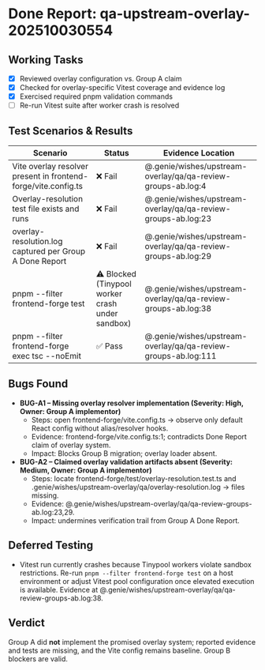# Done Report: qa-upstream-overlay-202510030554

## Working Tasks
- [x] Reviewed overlay configuration vs. Group A claim
- [x] Checked for overlay-specific Vitest coverage and evidence log
- [x] Exercised required pnpm validation commands
- [ ] Re-run Vitest suite after worker crash is resolved

## Test Scenarios & Results
| Scenario | Status | Evidence Location |
|----------|--------|------------------|
| Vite overlay resolver present in frontend-forge/vite.config.ts | ❌ Fail | @.genie/wishes/upstream-overlay/qa/qa-review-groups-ab.log:4 |
| Overlay-resolution test file exists and runs | ❌ Fail | @.genie/wishes/upstream-overlay/qa/qa-review-groups-ab.log:23 |
| overlay-resolution.log captured per Group A Done Report | ❌ Fail | @.genie/wishes/upstream-overlay/qa/qa-review-groups-ab.log:29 |
| pnpm --filter frontend-forge test | ⚠️ Blocked (Tinypool worker crash under sandbox) | @.genie/wishes/upstream-overlay/qa/qa-review-groups-ab.log:38 |
| pnpm --filter frontend-forge exec tsc --noEmit | ✅ Pass | @.genie/wishes/upstream-overlay/qa/qa-review-groups-ab.log:111 |

## Bugs Found
- **BUG-A1 – Missing overlay resolver implementation (Severity: High, Owner: Group A implementor)**
  - Steps: open frontend-forge/vite.config.ts → observe only default React config without alias/resolver hooks.
  - Evidence: frontend-forge/vite.config.ts:1; contradicts Done Report claim of overlay system.
  - Impact: Blocks Group B migration; overlay loader absent.
- **BUG-A2 – Claimed overlay validation artifacts absent (Severity: Medium, Owner: Group A implementor)**
  - Steps: locate frontend-forge/test/overlay-resolution.test.ts and .genie/wishes/upstream-overlay/qa/overlay-resolution.log → files missing.
  - Evidence: @.genie/wishes/upstream-overlay/qa/qa-review-groups-ab.log:23,29.
  - Impact: undermines verification trail from Group A Done Report.

## Deferred Testing
- Vitest run currently crashes because Tinypool workers violate sandbox restrictions. Re-run `pnpm --filter frontend-forge test` on a host environment or adjust Vitest pool configuration once elevated execution is available. Evidence at @.genie/wishes/upstream-overlay/qa/qa-review-groups-ab.log:38.

## Verdict
Group A did **not** implement the promised overlay system; reported evidence and tests are missing, and the Vite config remains baseline. Group B blockers are valid.
